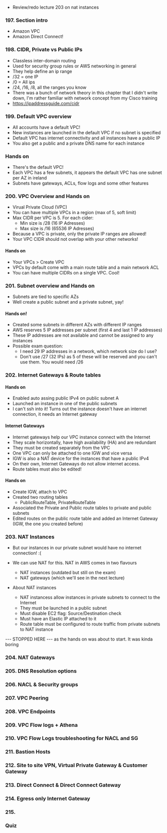 - Review/redo lecture 203 on nat instances

### 197. Section intro
- Amazon VPC
- Amazon Direct Connect!

### 198. CIDR, Private vs Public IPs 
- Classless inter-domain routing
- Used for security group rules or AWS networking in general
- They help define an ip range
- /32 = one IP
- /0 = All ips
- /24, /16, /8, all the ranges you know
- There was a bunch of network theory in this chapter that I didn't write down, I'm rather familiar with network concept from my Cisco training
- https://ipaddressguide.com/cidr

### 199. Default VPC overview
- All accounts have a default VPC!
- New instances are launched in the default VPC if no subnet is specified
- Default VPC has internet connectivity and all instances have a public IP
- You also get a public and a private DNS name for each instance 

### Hands on
- There's the default VPC!
- Each VPC has a few subnets, it appears the default VPC has one subnet per AZ in ireland
- Subnets have gateways, ACLs, flow logs and some other features

### 200. VPC Overview and Hands on
- Virual Private Cloud (VPC)
- You can have multiple VPCs in a region (max of 5, soft limit)
- Max CIDR per VPC is 5. For each cider:
    - Min size is /28 (16 IP Adresses)
    - Max size is /16 (65536 IP Adresses)
- Because a VPC is private, only the private IP ranges are allowed! 
- Your VPC CIDR should not overlap with your other networks!

#### Hands on
- Your VPCs > Create VPC
- VPCs by default come with a main route table and a main network ACL
- You can have multiple CIDRs on a single VPC. Cool!

### 201. Subnet overview and Hands on
- Subnets are tied to specific AZs
- Well create a public subnet and a private subnet, yay!

#### Hands on!
- Created some subnets in different AZs with different IP ranges
- AWS reserves 5 IP addresses per subnet (first 4 and last 1 IP addresses)
- These IP addresses are not available and cannot be assigned to any instances
- Possible exam question:
    - I need 29 IP addresses in a network, which network size do I use?
    - Don't use /27 (32 IPs) as 5 of these will be reserved and you can't use them. You would need /26

### 202. Internet Gateways & Route tables

#### Hands on
- Enabled auto assing public IPv4 on public subnet A
- Launched an instance in one of the public subnets
- I can't ssh into it! Turns out the instance doesn't have an internet connection, it needs an Internet gateway

#### Internet Gateways
- Internet gateways help our VPC instance connect with the Internet
- They scale horizontally, have high availability (HA) and are redundant
- They must be created separately from the VPC
- One VPC can only be attached to one IGW and vice versa
- IGW is also a NAT device for the instances that have a public IPv4
- On their own, Internet Gateways do not allow internet access.
- Route tables must also be edited!

#### Hands on
- Create IGW, attach to VPC
- Created two routing tables
    - PublicRouteTable, PrivateRouteTable
- Associated the Private and Public route tables to private and public subnets
- Edited routes on the public route table and added an Internet Gateway (IGW, the one you created before)

### 203. NAT Instances
- But our instances in our private subnet would have no internet connection! :(
- We can use NAT for this. NAT in AWS comes in two flavours
    - NAT instances (outdated but still on the exam) 
    - NAT gateways (which we'll see in the next lecture)

- About NAT instances
    - NAT instancess allow instances in private subnets to connect to the Internet
    - They must be launched in a public subnet
    - Must disable EC2 flag: Source/Destination check
    - Must have an Elastic IP attached to it
    - Route table must be configured to route traffic from private subnets to NAT instance

--- STOPPED HERE --- as the hands on was about to start. It was kinda boring 
    
### 204. NAT Gateways

### 205. DNS Resolution options

### 206. NACL & Security groups

### 207. VPC Peering

### 208. VPC Endpoints

### 209. VPC Flow logs + Athena

### 210. VPC Flow Logs troubleshooting for NACL and SG

### 211. Bastion Hosts

### 212. Site to site VPN, Virtual Private Gateway & Customer Gateway

### 213. Direct Connect & Direct Connect Gateway

### 214. Egress only Internet Gateway

### 215. 

### Quiz

